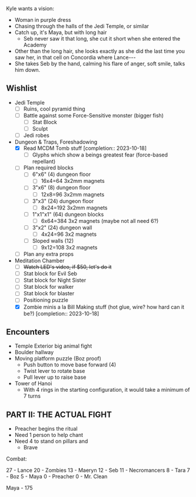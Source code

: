 Kyle wants a vision:
- Woman in purple dress
- Chasing through the halls of the Jedi Temple, or similar
- Catch up, it's Maya, but with long hair
	- Seb never saw it that long, she cut it short when she entered the Academy
- Other than the long hair, she looks exactly as she did the last time you saw her, in that cell on Concordia where Lance---
- She takes Seb by the hand, calming his flare of anger, soft smile, talks him down.




## Wishlist
- Jedi Temple
	- [ ] Ruins, cool pyramid thing
	- [ ] Battle against some Force-Sensitive monster (bigger fish)
		- [ ] Stat Block
		- [ ] Sculpt
	- [ ] Jedi robes
- Dungeon & Traps, Foreshadowing
	- [x] Read MCDM Tomb stuff  [completion:: 2023-10-18]
		- [ ] Glyphs which show a beings greatest fear (force-based repellant)
	- [ ] Plan required blocks
		- [ ] 6"x6" (4) dungeon floor
			- [ ] 16x4=64 3x2mm magnets
		- [ ] 3"x6" (8) dungeon floor
			- [ ] 12x8=96 3x2mm magnets
		- [ ] 3"x3" (24) dungeon floor
			- [ ] 8x24=192 3x2mm magnets
		- [ ] 1"x1"x1" (64) dungeon blocks
			- [ ] 6x64=384 3x2 magnets (maybe not all need 6?)
		- [ ] 3"x2" (24) dungeon wall
			- [ ] 4x24=96 3x2 magnets
		- [ ] Sloped walls (12)
			- [ ] 9x12=108 3x2 magnets
	- [ ] Plan any extra props
- Meditation Chamber
	- [ ] ~~Watch LED's video, if $50, let's do it~~
	- [ ] Stat block for Evil Seb
	- [ ] Stat block for Night Sister
	- [ ] Stat block for walker
	- [ ] Stat block for blaster
	- [ ] Positioning puzzle
	- [x] Zombie minis a la Bill Making stuff (hot glue, wire? how hard can it be?)  [completion:: 2023-10-18]

## Encounters
- Temple Exterior big animal fight
- Boulder hallway
- Moving platform puzzle (Boz proof)
	- Push button to move base forward (4)
	- Twist lever to rotate base
	- Pull lever up to raise base
- Tower of Hanoi
	- With 4 rings in the starting configuration, it would take a minimum of 7 turns



## PART II: THE ACTUAL FIGHT
- Preacher begins the ritual
- Need 1 person to help chant
- Need 4 to stand on pillars and 
	- Brave

Combat:

27 - Lance
20 - Zombies
13 - Maeryn
12 - Seb
11 - Necromancers
8 - Tara
7 - Boz
5 - Maya
0 - Preacher
0 - Mr. Clean

Maya - 175

